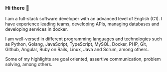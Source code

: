 ### Hi there 👋

<!--
**ffelipegupe/ffelipegupe** is a ✨ _special_ ✨ repository because its `README.md` (this file) appears on your GitHub profile.

Here are some ideas to get you started:

- 🔭 I’m currently working on ...
- 🌱 I’m currently learning ...
- 👯 I’m looking to collaborate on ...
- 🤔 I’m looking for help with ...
- 💬 Ask me about ...
- 📫 How to reach me: ...
- 😄 Pronouns: ...
- ⚡ Fun fact: ...
-->

I am a full-stack software developer with an advanced level of English (C1). I have experience leading teams, developing APIs, managing databases and developing services in docker.

I am well-versed in different programming languages and technologies such as Python, Golang, JavaScript, TypeScript, MySQL, Docker, PHP, Git, Github, Angular, Ruby on Rails, Linux, Java and Scrum, among others. 

Some of my highlights are goal oriented, assertive communication, problem solving, among others.
